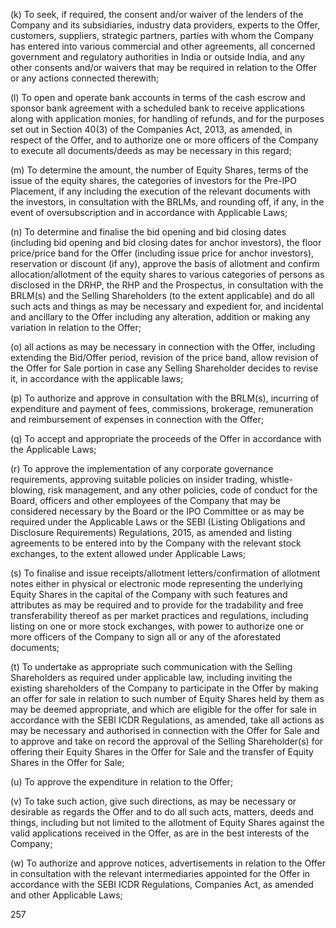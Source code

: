 (k) To seek, if required, the consent and/or waiver of the lenders of the Company and its subsidiaries, industry data providers, experts to the Offer, customers, suppliers, strategic partners, parties with whom the Company has entered into various commercial and other agreements, all concerned government and regulatory authorities in India or outside India, and any other consents and/or waivers that may be required in relation to the Offer or any actions connected therewith;

(l) To open and operate bank accounts in terms of the cash escrow and sponsor bank agreement with a scheduled bank to receive applications along with application monies, for handling of refunds, and for the purposes set out in Section 40(3) of the Companies Act, 2013, as amended, in respect of the Offer, and to authorize one or more officers of the Company to execute all documents/deeds as may be necessary in this regard;

(m) To determine the amount, the number of Equity Shares, terms of the issue of the equity shares, the categories of investors for the Pre-IPO Placement, if any including the execution of the relevant documents with the investors, in consultation with the BRLMs, and rounding off, if any, in the event of oversubscription and in accordance with Applicable Laws;

(n) To determine and finalise the bid opening and bid closing dates (including bid opening and bid closing dates for anchor investors), the floor price/price band for the Offer (including issue price for anchor investors), reservation or discount (if any), approve the basis of allotment and confirm allocation/allotment of the equity shares to various categories of persons as disclosed in the DRHP, the RHP and the Prospectus, in consultation with the BRLM(s) and the Selling Shareholders (to the extent applicable) and do all such acts and things as may be necessary and expedient for, and incidental and ancillary to the Offer including any alteration, addition or making any variation in relation to the Offer;

(o) all actions as may be necessary in connection with the Offer, including extending the Bid/Offer period, revision of the price band, allow revision of the Offer for Sale portion in case any Selling Shareholder decides to revise it, in accordance with the applicable laws;

(p) To authorize and approve in consultation with the BRLM(s), incurring of expenditure and payment of fees, commissions, brokerage, remuneration and reimbursement of expenses in connection with the Offer;

(q) To accept and appropriate the proceeds of the Offer in accordance with the Applicable Laws;

(r) To approve the implementation of any corporate governance requirements, approving suitable policies on insider trading, whistle-blowing, risk management, and any other policies, code of conduct for the Board, officers and other employees of the Company that may be considered necessary by the Board or the IPO Committee or as may be required under the Applicable Laws or the SEBI (Listing Obligations and Disclosure Requirements) Regulations, 2015, as amended and listing agreements to be entered into by the Company with the relevant stock exchanges, to the extent allowed under Applicable Laws;

(s) To finalise and issue receipts/allotment letters/confirmation of allotment notes either in physical or electronic mode representing the underlying Equity Shares in the capital of the Company with such features and attributes as may be required and to provide for the tradability and free transferability thereof as per market practices and regulations, including listing on one or more stock exchanges, with power to authorize one or more officers of the Company to sign all or any of the aforestated documents;

(t) To undertake as appropriate such communication with the Selling Shareholders as required under applicable law, including inviting the existing shareholders of the Company to participate in the Offer by making an offer for sale in relation to such number of Equity Shares held by them as may be deemed appropriate, and which are eligible for the offer for sale in accordance with the SEBI ICDR Regulations, as amended, take all actions as may be necessary and authorised in connection with the Offer for Sale and to approve and take on record the approval of the Selling Shareholder(s) for offering their Equity Shares in the Offer for Sale and the transfer of Equity Shares in the Offer for Sale;

(u) To approve the expenditure in relation to the Offer;

(v) To take such action, give such directions, as may be necessary or desirable as regards the Offer and to do all such acts, matters, deeds and things, including but not limited to the allotment of Equity Shares against the valid applications received in the Offer, as are in the best interests of the Company;

(w) To authorize and approve notices, advertisements in relation to the Offer in consultation with the relevant intermediaries appointed for the Offer in accordance with the SEBI ICDR Regulations, Companies Act, as amended and other Applicable Laws;

257
